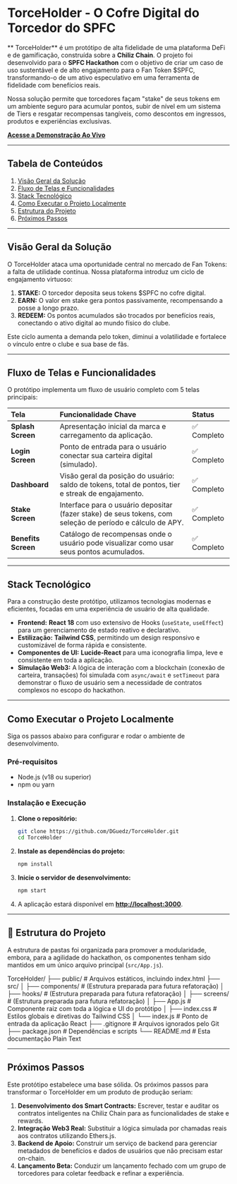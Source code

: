 # TorceHolder - O Cofre Digital do Torcedor do SPFC

** TorceHolder** é um protótipo de alta fidelidade de uma plataforma DeFi e de gamificação, construída sobre a **Chiliz Chain**. O projeto foi desenvolvido para o **SPFC Hackathon** com o objetivo de criar um caso de uso sustentável e de alto engajamento para o Fan Token $SPFC, transformando-o de um ativo especulativo em uma ferramenta de fidelidade com benefícios reais.

Nossa solução permite que torcedores façam "stake" de seus tokens em um ambiente seguro para acumular pontos, subir de nível em um sistema de Tiers e resgatar recompensas tangíveis, como descontos em ingressos, produtos e experiências exclusivas.

**[Acesse a Demonstração Ao Vivo](https://torceholder.vercel.app )**

---

## Tabela de Conteúdos

1.  [Visão Geral da Solução](#-visão-geral-da-solução)
2.  [Fluxo de Telas e Funcionalidades](#-fluxo-de-telas-e-funcionalidades)
3.  [Stack Tecnológico](#-stack-tecnológico)
4.  [Como Executar o Projeto Localmente](#-como-executar-o-projeto-localmente)
5.  [Estrutura do Projeto](#-estrutura-do-projeto)
6.  [Próximos Passos](#-próximos-passos)

---

## Visão Geral da Solução

O TorceHolder ataca uma oportunidade central no mercado de Fan Tokens: a falta de utilidade contínua. Nossa plataforma introduz um ciclo de engajamento virtuoso:

1.  **STAKE:** O torcedor deposita seus tokens $SPFC no cofre digital.
2.  **EARN:** O valor em stake gera pontos passivamente, recompensando a posse a longo prazo.
3.  **REDEEM:** Os pontos acumulados são trocados por benefícios reais, conectando o ativo digital ao mundo físico do clube.

Este ciclo aumenta a demanda pelo token, diminui a volatilidade e fortalece o vínculo entre o clube e sua base de fãs.

---

## Fluxo de Telas e Funcionalidades

O protótipo implementa um fluxo de usuário completo com 5 telas principais:

| Tela | Funcionalidade Chave | Status |
| :--- | :--- | :--- |
| **Splash Screen** | Apresentação inicial da marca e carregamento da aplicação. | ✅ Completo |
| **Login Screen** | Ponto de entrada para o usuário conectar sua carteira digital (simulado). | ✅ Completo |
| **Dashboard** | Visão geral da posição do usuário: saldo de tokens, total de pontos, tier e streak de engajamento. | ✅ Completo |
| **Stake Screen** | Interface para o usuário depositar (fazer stake) de seus tokens, com seleção de período e cálculo de APY. | ✅ Completo |
| **Benefits Screen** | Catálogo de recompensas onde o usuário pode visualizar como usar seus pontos acumulados. | ✅ Completo |

---

## Stack Tecnológico

Para a construção deste protótipo, utilizamos tecnologias modernas e eficientes, focadas em uma experiência de usuário de alta qualidade.

-   **Frontend:** **React 18** com uso extensivo de Hooks (`useState`, `useEffect`) para um gerenciamento de estado reativo e declarativo.
-   **Estilização:** **Tailwind CSS**, permitindo um design responsivo e customizável de forma rápida e consistente.
-   **Componentes de UI:** **Lucide-React** para uma iconografia limpa, leve e consistente em toda a aplicação.
-   **Simulação Web3:** A lógica de interação com a blockchain (conexão de carteira, transações) foi simulada com `async/await` e `setTimeout` para demonstrar o fluxo de usuário sem a necessidade de contratos complexos no escopo do hackathon.

---

## Como Executar o Projeto Localmente

Siga os passos abaixo para configurar e rodar o ambiente de desenvolvimento.

### **Pré-requisitos**

-   Node.js (v18 ou superior)
-   npm ou yarn

### **Instalação e Execução**

1.  **Clone o repositório:**
    ```bash
    git clone https://github.com/DGuedz/TorceHolder.git
    cd TorceHolder
    ```

2.  **Instale as dependências do projeto:**
    ```bash
    npm install
    ```

3.  **Inicie o servidor de desenvolvimento:**
    ```bash
    npm start
    ```

4.  A aplicação estará disponível em **[http://localhost:3000](http://localhost:3000 )**.

---

## 📂 Estrutura do Projeto

A estrutura de pastas foi organizada para promover a modularidade, embora, para a agilidade do hackathon, os componentes tenham sido mantidos em um único arquivo principal (`src/App.js`).

TorceHolder/
├── public/               # Arquivos estáticos, incluindo index.html
├── src/
│   ├── components/       # (Estrutura preparada para futura refatoração)
│   ├── hooks/            # (Estrutura preparada para futura refatoração)
│   ├── screens/          # (Estrutura preparada para futura refatoração)
│   ├── App.js            # Componente raiz com toda a lógica e UI do protótipo
│   ├── index.css         # Estilos globais e diretivas do Tailwind CSS
│   └── index.js          # Ponto de entrada da aplicação React
├── .gitignore            # Arquivos ignorados pelo Git
├── package.json          # Dependências e scripts
└── README.md             # Esta documentação
Plain Text

---

## Próximos Passos

Este protótipo estabelece uma base sólida. Os próximos passos para transformar o TorceHolder em um produto de produção seriam:

1.  **Desenvolvimento dos Smart Contracts:** Escrever, testar e auditar os contratos inteligentes na Chiliz Chain para as funcionalidades de stake e rewards.
2.  **Integração Web3 Real:** Substituir a lógica simulada por chamadas reais aos contratos utilizando Ethers.js.
3.  **Backend de Apoio:** Construir um serviço de backend para gerenciar metadados de benefícios e dados de usuários que não precisam estar on-chain.
4.  **Lançamento Beta:** Conduzir um lançamento fechado com um grupo de torcedores para coletar feedback e refinar a experiência.
